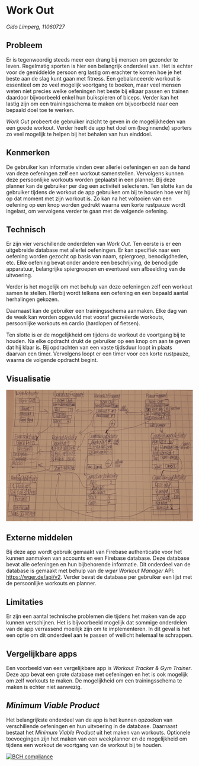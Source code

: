 # Work Out
*Gido Limperg, 11060727*

## Probleem
Er is tegenwoordig steeds meer een drang bij mensen om gezonder te leven.
Regelmatig sporten is hier een belangrijk onderdeel van.
Het is echter voor de gemiddelde persoon erg lastig om erachter te komen
hoe je het beste aan de slag kunt gaan met fitness.
Een gebalanceerde workout is essentieel om zo veel mogelijk voortgang te boeken,
maar veel mensen weten niet precies welke oefeningen het beste bij elkaar passen
en trainen daardoor bijvoorbeeld enkel hun buikspieren of biceps.
Verder kan het lastig zijn om een trainingsschema te maken om bijvoorbeeld
naar een bepaald doel toe te werken.

*Work Out* probeert de gebruiker inzicht te geven in de mogelijkheden
van een goede workout. Verder heeft de app het doel om (beginnende)
sporters zo veel mogelijk te helpen bij het behalen van hun einddoel.

## Kenmerken
De gebruiker kan informatie vinden over allerlei oefeningen
en aan de hand van deze oefeningen zelf een workout samenstellen.
Vervolgens kunnen deze persoonlijke workouts worden geplaatst in een planner.
Bij deze planner kan de gebruiker per dag een activiteit selecteren.
Ten slotte kan de gebruiker tijdens de workout de app gebruiken om
bij te houden hoe ver hij op dat moment met zijn workout is.
Zo kan na het voltooien van een oefening op een knop worden gedrukt
waarna een korte rustpauze wordt ingelast, om vervolgens verder te gaan
met de volgende oefening.

## Technisch
Er zijn vier verschillende onderdelen van *Work Out*.
Ten eerste is er een uitgebreide database met allerlei oefeningen.
Er kan specifiek naar een oefening worden gezocht op basis van naam,
spiergroep, benodigdheden, etc.
Elke oefening bevat onder andere een beschrijving,
de benodigde apparatuur, belangrijke spiergroepen en eventueel
een afbeelding van de uitvoering.

Verder is het mogelijk om met behulp van deze oefeningen
zelf een workout samen te stellen. Hierbij wordt telkens een oefening en
een bepaald aantal herhalingen gekozen.

Daarnaast kan de gebruiker een trainingsschema aanmaken.
Elke dag van de week kan worden opgevuld met vooraf gecreëerde workouts,
persoonlijke workouts en cardio (hardlopen of fietsen).

Ten slotte is er de mogelijkheid om tijdens de workout de voortgang bij te houden.
Na elke opdracht drukt de gebruiker op een knop om aan te geven dat hij klaar is.
Bij opdrachten van een vaste tijdsduur loopt in plaats daarvan een timer.
Vervolgens loopt er een timer voor een korte rustpauze,
waarna de volgende opdracht begint.

## Visualisatie

![](doc/design.jpg)


## Externe middelen
Bij deze app wordt gebruik gemaakt van Firebase authenticatie voor het kunnen
aanmaken van accounts en een Firebase database.
Deze database bevat alle oefeningen en hun bijbehorende informatie.
Dit onderdeel van de database is gemaakt met behulp van de *wger Workout Manager* API:
https://wger.de/api/v2.
Verder bevat de database per gebruiker een lijst met de persoonlijke workouts en planner.

## Limitaties
Er zijn een aantal technische problemen die tijdens het maken van de app kunnen verschijnen.
Het is bijvoorbeeld mogelijk dat sommige onderdelen van de app verrassend moeilijk
zijn om te implementeren. In dit geval is het een optie om dit onderdeel aan
te passen of wellicht helemaal te schrappen.

## Vergelijkbare apps
Een voorbeeld van een vergelijkbare app is *Workout Tracker & Gym Trainer*.
Deze app bevat een grote database met oefeningen en het is ook mogelijk
om zelf workouts te maken. De mogelijkheid om een trainingsschema te maken
is echter niet aanwezig.

## *Minimum Viable Product*
Het belangrijkste onderdeel van de app is het kunnen opzoeken van verschillende
oefeningen en hun uitvoering in de database. Daarnaast bestaat het
*Minimum Viable Product* uit het maken van workouts.
Optionele toevoegingen zijn het maken van een weekplanner en de mogelijkheid
om tijdens een workout de voortgang van de workout bij te houden.

[![BCH compliance](https://bettercodehub.com/edge/badge/glimperg/Work-Out?branch=master)](https://bettercodehub.com/)
